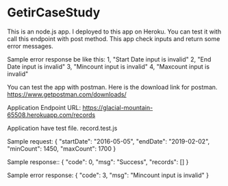 # GetirCaseStudy

This is an node.js app. I deployed to this app on Heroku.
You can test it with call this endpoint with post method.
This app check inputs and return some error messages.

Sample error response be like this:
1, "Start Date input is invalid"
2, "End Date input is invalid"
3, "Mincount input is invalid"
4, "Maxcount input is invalid"

You can test the app with postman.
Here is the download link for postman.
https://www.getpostman.com/downloads/

Application Endpoint URL:
https://glacial-mountain-65508.herokuapp.com/records

Application have test file.
record.test.js

Sample request:
{
"startDate": "2016-05-05",
"endDate": "2019-02-02",
"minCount": 1450,
"maxCount": 1700
}

Sample response::
{
    "code": 0,
    "msg": "Success",
    "records": []
}

Sample error response:
{
    "code": 3,
    "msg": "Mincount input is invalid"
}
